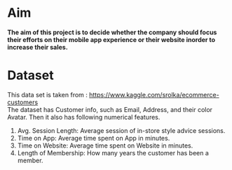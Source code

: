  # Aim
 **The aim of this project is to decide whether the company should focus their efforts on their mobile app experience or their website inorder to increase their sales.**
 
 # Dataset 
 This data set is taken from : https://www.kaggle.com/srolka/ecommerce-customers <br/>
 The dataset has Customer info, such as Email, Address, and their color Avatar. Then it also has following numerical features.

  1. Avg. Session Length: Average session of in-store style advice sessions. <br/>
  2. Time on App: Average time spent on App in minutes.<br/>
  3. Time on Website: Average time spent on Website in minutes.<br/>
  4. Length of Membership: How many years the customer has been a member.<br/>
 
